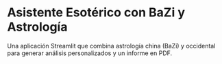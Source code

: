 # Asistente Esotérico con BaZi y Astrología

Una aplicación Streamlit que combina astrología china (BaZi) y occidental para generar análisis personalizados y un informe en PDF.